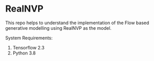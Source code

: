# RealNVP
This repo helps to understand the implementation of the Flow based generative modelling using RealNVP as the model.

System Requirements:
1. Tensorflow 2.3
2. Python 3.8
